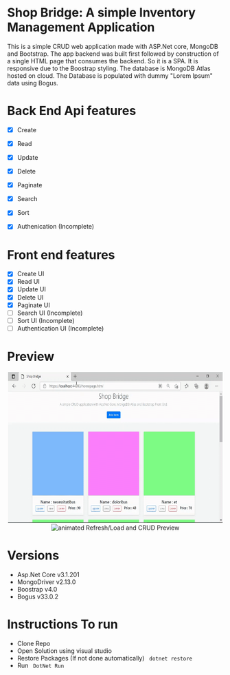 # Shop Bridge: A simple Inventory Management Application

This is a simple CRUD web application made with ASP.Net core, MongoDB and Bootstrap. The app backend was built first followed by construction of a single HTML page that consumes
the backend. So it is a SPA. It is responsive due to the Boostrap styling. The database is MongoDB Atlas hosted on cloud. The Database is populated with dummy "Lorem Ipsum" data
using Bogus.



# Back End Api features
- [x] Create
- [x] Read 
- [x] Update
- [x] Delete
- [x] Paginate
- [x] Search
- [x] Sort
- [x] Authenication (Incomplete)


# Front end features
- [x] Create UI
- [x] Read UI
- [x] Update UI
- [x] Delete UI
- [x] Paginate UI
- [ ] Search UI (Incomplete)
- [ ] Sort UI (Incomplete)
- [ ] Authentication UI (Incomplete)

# Preview 
<p align="center">
  <img src="refresh_preview.gif" alt="animated" width="500" height="350"/> 
  <img src="crud_preview.gif" alt="animated" width="500" height="350"/> Refresh/Load and CRUD Preview
</p>


# Versions
* Asp.Net Core v3.1.201
* MongoDriver v2.13.0
* Boostrap v4.0
* Bogus v33.0.2
# Instructions To run
* Clone Repo 
* Open Solution using visual studio
* Restore Packages (If not done automatically) <code> dotnet restore </code>
* Run <code> DotNet Run </code>
